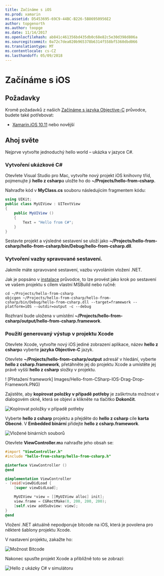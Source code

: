 ```yaml
---
title: Začínáme s iOS
ms.prod: xamarin
ms.assetid: D5453695-69C9-44BC-B226-5B86950956E2
author: topgenorth
ms.author: toopge
ms.date: 11/14/2017
ms.openlocfilehash: ab841c461356bd435db0c68e82c5e30d398d806a
ms.sourcegitcommit: 0a72c7dea020b965378b6314f558bf5360dbd066
ms.translationtype: MT
ms.contentlocale: cs-CZ
ms.lasthandoff: 05/09/2018
---
```

# <a name="getting-started-with-ios"></a>Začínáme s iOS

## <a name="requirements"></a>Požadavky

Kromě požadavků z našich [Začínáme s jazyka Objective-C](~/tools/dotnet-embedding/get-started/objective-c/index.md) průvodce, budete také potřebovat:

* [Xamarin.iOS 10.11](https://www.visualstudio.com/xamarin/) nebo novější

## <a name="hello-world"></a>Ahoj světe

Nejprve vytvořte jednoduchý hello world – ukázka v jazyce C#.

### <a name="create-c-sample"></a>Vytvoření ukázkové C#

Otevřete Visual Studio pro Mac, vytvořte nový projekt iOS knihovny tříd, pojmenujte ji **hello z csharp**a uložte ho do **~/Projects/hello-from-csharp**.

Nahraďte kód v **MyClass.cs** souboru následujícím fragmentem kódu:

```csharp
using UIKit;
public class MyUIView : UITextView
{
    public MyUIView ()
    {
        Text = "Hello from C#";
    }
}
```

Sestavte projekt a výsledné sestavení se uloží jako **~/Projects/hello-from-csharp/hello-from-csharp/bin/Debug/hello-from-csharp.dll**.

### <a name="bind-the-managed-assembly"></a>Vytvoření vazby spravované sestavení.

Jakmile máte spravované sestavení, vazbu vyvoláním vložení .NET.

Jak je popsáno v [instalace](~/tools/dotnet-embedding/get-started/install/install.md) průvodce, to lze provést jako krok po sestavení ve vašem projektu s cílem vlastní MSBuild nebo ručně:

```shell
cd ~/Projects/hello-from-csharp
objcgen ~/Projects/hello-from-csharp/hello-from-csharp/bin/Debug/hello-from-csharp.dll --target=framework --platform=iOS --outdir=output -c --debug
```

Rozhraní bude uložena v umístění **~/Projects/hello-from-csharp/output/hello-from-csharp.framework**.

### <a name="use-the-generated-output-in-an-xcode-project"></a>Použití generovaný výstup v projektu Xcode

Otevřete Xcode, vytvořte nový iOS jediné zobrazení aplikace, název **hello z csharp**a vyberte **jazyka Objective-C** jazyk.

Otevřete **~/Projects/hello-from-csharp/output** adresář v hledání, vyberte **hello z csharp.framework**, přetáhněte jej do projektu Xcode a umístěte jej právě vyšší **hello z csharp**  složky v projektu.

! [Přetažení framework] Images/Hello-from-CSharp-IOS-Drag-Drop-Framework.PNG)

Zajistěte, aby **kopírovat položky v případě potřeby** je zaškrtnuta možnost v dialogovém okně, která se objeví a klikněte na tlačítko **Dokončit**.

![Kopírovat položky v případě potřeby](ios-images/hello-from-csharp-ios-copy-items-if-needed.png)

Vyberte **hello z csharp** projektu a přejděte do **hello z csharp** cíle **karta Obecné**. V **Embedded binární** přidejte **hello z csharp.framework**.

![Vložené binárních souborů](ios-images/hello-from-csharp-ios-embedded-binaries.png)

Otevřete **ViewController.m**a nahraďte jeho obsah se:

```objective-c
#import "ViewController.h"
#include "hello-from-csharp/hello-from-csharp.h"

@interface ViewController ()
@end

@implementation ViewController
- (void)viewDidLoad {
    [super viewDidLoad];

    MyUIView *view = [[MyUIView alloc] init];
    view.frame = CGRectMake(0, 200, 200, 200);
    [self.view addSubview: view];
}
@end
```

Vložení .NET aktuálně nepodporuje bitcode na iOS, která je povolena pro některé šablony projektu Xcode. 

V nastavení projektu, zakažte ho:

![Možnost Bitcode](../../images/ios-bitcode-option.png)

Nakonec spusťte projekt Xcode a přibližně toto se zobrazí:

![Hello z ukázky C# v simulátoru](ios-images/hello-from-csharp-ios.png)

